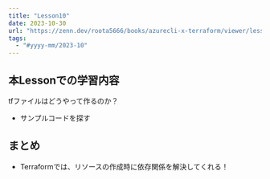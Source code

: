```yaml
---
title: "Lesson10"
date: 2023-10-30
url: "https://zenn.dev/roota5666/books/azurecli-x-terraform/viewer/lesson10"
tags:
  - "#yyyy-mm/2023-10"
---
```


## 本Lessonでの学習内容

tfファイルはどうやって作るのか？

- サンプルコードを探す

## まとめ

- Terraformでは、リソースの作成時に依存関係を解決してくれる！

